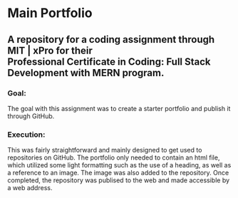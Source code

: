 # Main Portfolio
## A repository for a coding assignment through MIT | xPro for their <br> Professional Certificate in Coding: Full Stack Development with MERN program.

### Goal:
The goal with this assignment was to create a starter portfolio and publish it through GitHub.

### Execution:
This was fairly straightforward and mainly designed to get used to repositories on GitHub. The portfolio only needed to contain an html file, which utilized some light formatting such as the use of a heading, as well as a reference to an image. The image was also added to the repository. Once completed, the repository was publised to the web and made accessible by a web address.
